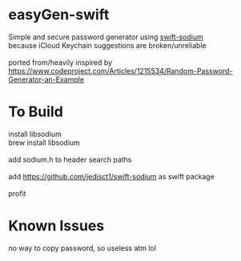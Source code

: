 # easyGen-swift
Simple and secure password generator using <a href=https://github.com/jedisct1/swift-sodium>swift-sodium</a><br>
because iCloud Keychain suggestions are broken/unreliable<br>
<br>
ported from/heavily inspired by <a href=https://www.codeproject.com/Articles/1215534/Random-Password-Generator-an-Example>https://www.codeproject.com/Articles/1215534/Random-Password-Generator-an-Example</a><br>

# To Build<br>
install libsodium<br>
	brew install libsodium<br>
<br>
add sodium.h to header search paths<br>
<br>
add https://github.com/jedisct1/swift-sodium as swift package<br>
<br>
profit<br>

# Known Issues
no way to copy password, so useless atm lol
